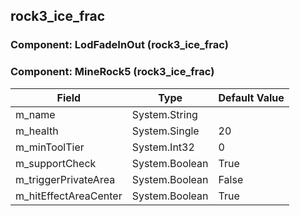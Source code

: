 ## rock3_ice_frac

### Component: LodFadeInOut (rock3_ice_frac)

### Component: MineRock5 (rock3_ice_frac)

|Field|Type|Default Value|
|---|---|---|
|m_name|System.String||
|m_health|System.Single|20|
|m_minToolTier|System.Int32|0|
|m_supportCheck|System.Boolean|True|
|m_triggerPrivateArea|System.Boolean|False|
|m_hitEffectAreaCenter|System.Boolean|True|


